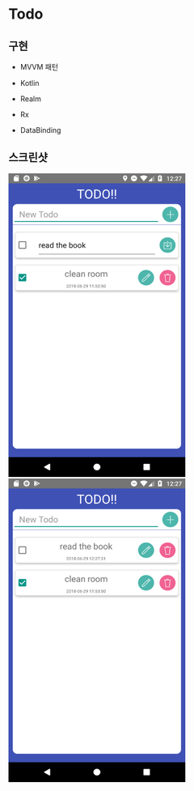# Todo

## 구현
  
+ MVVM 패턴
	
+ Kotlin
	
+ Realm
	
+ Rx
	
+ DataBinding

## 스크린샷

<img width="350" height="600" src="/Screenshot_1530275245.png"/>
<img width="350" height="600" src="/Screenshot_1530275258.png"/>
